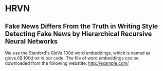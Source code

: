 # HRVN
## Fake News Differs From the Truth in Writing Style Detecting Fake News by Hierarchical Recursive Neural Networks

We use the Stanford's GloVe 100d word embeddings, which is named as glove.6B.100d.txt in our code. The file of word embeddings can be downloaded from the following webstite: <a href="http://example.com/">http://example.com/</a>
